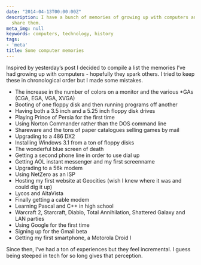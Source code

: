 ```yaml
---
date: "2014-04-13T00:00:00Z"
description: I have a bunch of memories of growing up with computers and wanted to
  share them.
meta_img: null
keywords: computers, technology, history
tags:
- 'meta'
title: Some computer memories
---
```


Inspired by yesterday’s post I decided to compile a list the memories I’ve had growing up with computers - hopefully they spark others. I tried to keep these in chronological order but I made some mistakes.

- The increase in the number of colors on a monitor and the various *GAs (CGA, EGA, VGA, XVGA)
- Booting of one floppy disk and then running programs off another
- Having both a 3.5 inch and a 5.25 inch floppy disk drives
- Playing Prince of Persia for the first time
- Using Norton Commander rather than the DOS command line
- Shareware and the tons of paper catalogues selling games by mail
- Upgrading to a 486 DX2
- Installing Windows 3.1 from a ton of floppy disks
- The wonderful blue screen of death
- Getting a second phone line in order to use dial up
- Getting AOL instant messenger and my first screenname
- Upgrading to a 56k modem
- Using NetZero as an ISP
- Hosting my first website at Geocities (wish I knew where it was and could dig it up)
- Lycos and AltaVista
- Finally getting a cable modem
- Learning Pascal and C++ in high school
- Warcraft 2, Starcraft, Diablo, Total Annihilation, Shattered Galaxy and LAN parties
- Using Google for the first time
- Signing up for the Gmail beta
- Getting my first smartphone, a Motorola Droid I

Since then, I’ve had a ton of experiences but they feel incremental. I guess being steeped in tech for so long gives that perception.
